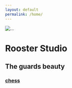 ```yaml
---
layout: default
permalink: /home/
---
```


<div class="index">
  <img src="{{ site.baseurl }}/assets/img/home/home.png" alt="...">
  <h1 class="us-font">Rooster Studio</h1>
  <h2>The guards beauty</h2>
  <h3><a href="{{ site.baseurl }}/">chess</a></h3>
</div>
